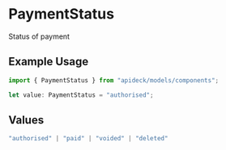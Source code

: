 # PaymentStatus

Status of payment

## Example Usage

```typescript
import { PaymentStatus } from "apideck/models/components";

let value: PaymentStatus = "authorised";
```

## Values

```typescript
"authorised" | "paid" | "voided" | "deleted"
```